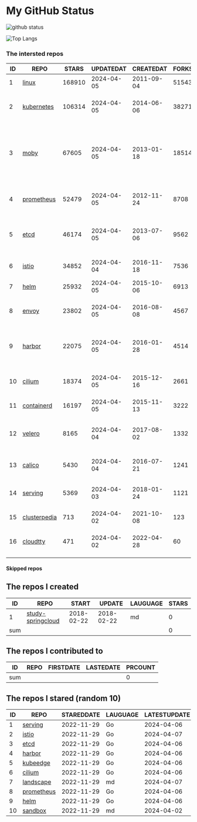# My GitHub Status

<img src="https://github-readme-stats-1.yihong0618.vercel.app/api?username=daoqingniu&show_icons=true&&&hide_title=true&count_private=true" alt="github status" />

![Top Langs](https://github-readme-stats-1.yihong0618.vercel.app/api/top-langs/?username=daoqingniu&layout=compact)

<!--START_SECTION:github_repos-->
### The intersted repos
| ID |                              REPO                               | STARS  | UPDATEDAT  | CREATEDAT  | FORKSCOUNT |                                                DESCRIPTIONS                                                |
|----|-----------------------------------------------------------------|--------|------------|------------|------------|------------------------------------------------------------------------------------------------------------|
|  1 | [linux](https://github.com/torvalds/linux)                      | 168910 | 2024-04-05 | 2011-09-04 |      51543 | Linux kernel source tree                                                                                   |
|  2 | [kubernetes](https://github.com/kubernetes/kubernetes)          | 106314 | 2024-04-05 | 2014-06-06 |      38271 | Production-Grade Container Scheduling and Management                                                       |
|  3 | [moby](https://github.com/moby/moby)                            |  67605 | 2024-04-05 | 2013-01-18 |      18514 | The Moby Project - a collaborative project for the container ecosystem to assemble container-based systems |
|  4 | [prometheus](https://github.com/prometheus/prometheus)          |  52479 | 2024-04-05 | 2012-11-24 |       8708 | The Prometheus monitoring system and time series database.                                                 |
|  5 | [etcd](https://github.com/etcd-io/etcd)                         |  46174 | 2024-04-05 | 2013-07-06 |       9562 | Distributed reliable key-value store for the most critical data of a distributed system                    |
|  6 | [istio](https://github.com/istio/istio)                         |  34852 | 2024-04-04 | 2016-11-18 |       7536 | Connect, secure, control, and observe services.                                                            |
|  7 | [helm](https://github.com/helm/helm)                            |  25932 | 2024-04-05 | 2015-10-06 |       6913 | The Kubernetes Package Manager                                                                             |
|  8 | [envoy](https://github.com/envoyproxy/envoy)                    |  23802 | 2024-04-05 | 2016-08-08 |       4567 | Cloud-native high-performance edge/middle/service proxy                                                    |
|  9 | [harbor](https://github.com/goharbor/harbor)                    |  22075 | 2024-04-05 | 2016-01-28 |       4514 | An open source trusted cloud native registry project that stores, signs, and scans content.                |
| 10 | [cilium](https://github.com/cilium/cilium)                      |  18374 | 2024-04-05 | 2015-12-16 |       2661 | eBPF-based Networking, Security, and Observability                                                         |
| 11 | [containerd](https://github.com/containerd/containerd)          |  16197 | 2024-04-05 | 2015-11-13 |       3222 | An open and reliable container runtime                                                                     |
| 12 | [velero](https://github.com/vmware-tanzu/velero)                |   8165 | 2024-04-04 | 2017-08-02 |       1332 | Backup and migrate Kubernetes applications and their persistent volumes                                    |
| 13 | [calico](https://github.com/projectcalico/calico)               |   5430 | 2024-04-04 | 2016-07-21 |       1241 | Cloud native networking and network security                                                               |
| 14 | [serving](https://github.com/knative/serving)                   |   5369 | 2024-04-03 | 2018-01-24 |       1121 | Kubernetes-based, scale-to-zero, request-driven compute                                                    |
| 15 | [clusterpedia](https://github.com/clusterpedia-io/clusterpedia) |    713 | 2024-04-02 | 2021-10-08 |        123 | The Encyclopedia of Kubernetes clusters                                                                    |
| 16 | [cloudtty](https://github.com/cloudtty/cloudtty)                |    471 | 2024-04-02 | 2022-04-28 |         60 | A Friendly Kubernetes CloudShell (Web Terminal) !                                                          |



#### Skipped repos
<!--END_SECTION:github_repos-->

<!--START_SECTION:my_github-->
## The repos I created
| ID  |                                 REPO                                 |   START    |   UPDATE   | LAUGUAGE | STARS |
|-----|----------------------------------------------------------------------|------------|------------|----------|-------|
|   1 | [study-springcloud](https://github.com/daoqingniu/study-springcloud) | 2018-02-22 | 2018-02-22 | md       |     0 |
| sum |                                                                      |            |            |          |     0 |

## The repos I contributed to
| ID  | REPO | FIRSTDATE | LASTEDATE | PRCOUNT |
|-----|------|-----------|-----------|---------|
| sum |      |           |           |       0 |

## The repos I stared (random 10)
| ID |                          REPO                          | STAREDDATE | LAUGUAGE | LATESTUPDATE |
|----|--------------------------------------------------------|------------|----------|--------------|
|  1 | [serving](https://github.com/knative/serving)          | 2022-11-29 | Go       | 2024-04-06   |
|  2 | [istio](https://github.com/istio/istio)                | 2022-11-29 | Go       | 2024-04-07   |
|  3 | [etcd](https://github.com/etcd-io/etcd)                | 2022-11-29 | Go       | 2024-04-06   |
|  4 | [harbor](https://github.com/goharbor/harbor)           | 2022-11-29 | Go       | 2024-04-06   |
|  5 | [kubeedge](https://github.com/kubeedge/kubeedge)       | 2022-11-29 | Go       | 2024-04-06   |
|  6 | [cilium](https://github.com/cilium/cilium)             | 2022-11-29 | Go       | 2024-04-06   |
|  7 | [landscape](https://github.com/cncf/landscape)         | 2022-11-29 | md       | 2024-04-07   |
|  8 | [prometheus](https://github.com/prometheus/prometheus) | 2022-11-29 | Go       | 2024-04-06   |
|  9 | [helm](https://github.com/helm/helm)                   | 2022-11-29 | Go       | 2024-04-06   |
| 10 | [sandbox](https://github.com/cncf/sandbox)             | 2022-11-29 | md       | 2024-04-02   |

<!--END_SECTION:my_github-->
